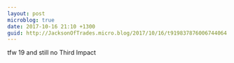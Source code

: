 ```yaml
---
layout: post
microblog: true
date: 2017-10-16 21:10 +1300
guid: http://JacksonOfTrades.micro.blog/2017/10/16/t919837876006744064.html
---
```

tfw 19 and still no Third Impact
